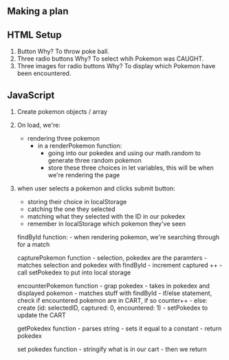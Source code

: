 ## Making a plan

## HTML Setup
1. Button
    Why? To throw poke ball.
2. Three radio buttons
    Why? To select whih Pokemon was CAUGHT.
3. Three images for radio buttons
    Why? To display which Pokemon have been encountered.

## JavaScript
1. Create pokemon objects / array
2. On load, we're:
    - rendering three pokemon
        - in a renderPokemon function:
            - going into our pokedex and using our math.random to generate three random pokemon
            - store these three choices in let variables, this will be when we're rendering the page

3. when user selects a pokemon and clicks submit button:
    - storing their choice in localStorage
    - catching the one they selected
    - matching what they selected with the ID in our pokedex
    - remember in localStorage which pokemon they've seen

    findById function:
        - when rendering pokemon, we're searching through for a match
    
    capturePokemon function
        - selection, pokedex are the paramters
        - matches selection and pokedex with findById
        - increment captured ++
        - call setPokedex to put into local storage

    encounterPokemon function
        - grap pokedex
        - takes in pokedex and displayed pokemon
        - matches stuff with findById
        - if/else statement, check if encountered pokemon are in CART, if so counter++
        - else: create (id: selectedID, captured: 0, encountered: 1)
        - setPokedex to update the CART

    getPokedex function
        - parses string
        - sets it equal to a constant
        - return pokedex
       

    set pokedex function
        - stringify what is in our cart
        - then we return